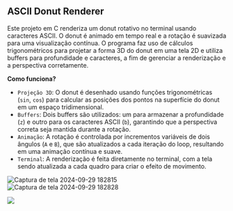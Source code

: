 ## ASCII Donut Renderer
Este projeto em C renderiza um donut rotativo no terminal usando caracteres ASCII. O donut é animado em tempo real e a rotação é suavizada para uma visualização contínua. O programa faz uso de cálculos trigonométricos para projetar a forma 3D do donut em uma tela 2D e utiliza buffers para profundidade e caracteres, a fim de gerenciar a renderização e a perspectiva corretamente.

**Como funciona?**

- `Projeção 3D`: O donut é desenhado usando funções trigonométricas (`sin`, `cos`) para calcular as posições dos pontos na superfície do donut em um espaço tridimensional.
- `Buffers`: Dois buffers são utilizados: um para armazenar a profundidade (`z`) e outro para os caracteres ASCII (`b`), garantindo que a perspectiva correta seja mantida durante a rotação.
- `Animação`: A rotação é controlada por incrementos variáveis de dois ângulos (`A` e `B`), que são atualizados a cada iteração do loop, resultando em uma animação contínua e suave.
- `Terminal`: A renderização é feita diretamente no terminal, com a tela sendo atualizada a cada quadro para criar o efeito de movimento.


![Captura de tela 2024-09-29 182815](https://github.com/user-attachments/assets/c9647f28-de1d-4c28-8e34-37ad75f30506)
![Captura de tela 2024-09-29 182828](https://github.com/user-attachments/assets/aac2db4e-c88c-4654-b321-866c41684b06)


<img src="https://capsule-render.vercel.app/api?type=waving&color=gradient&height=65&section=footer"/>
